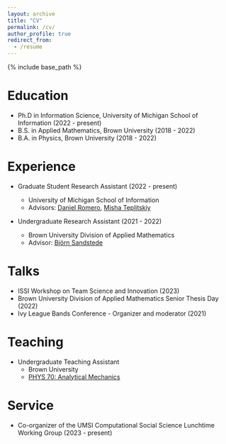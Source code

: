 ```yaml
---
layout: archive
title: "CV"
permalink: /cv/
author_profile: true
redirect_from:
  - /resume
---
```


{% include base_path %}

Education
======
* Ph.D in Information Science, University of Michigan School of Information (2022 - present)
* B.S. in Applied Mathematics, Brown University (2018 - 2022)
* B.A. in Physics, Brown University (2018 - 2022)

Experience
======
* Graduate Student Research Assistant (2022 - present)
  * University of Michigan School of Information
  * Advisors: [Daniel Romero](http://www.dromero.org), [Misha Teplitskiy](https://www.misha.mx)

* Undergraduate Research Assistant (2021 - 2022)
  * Brown University Division of Applied Mathematics
  * Advisor: [Bj&ouml;rn Sandstede](https://bjornsandstede.com)

<!-- Publications
======
  <ul>{% for post in site.publications %}
    {% include archive-single-cv.html %}
  {% endfor %}</ul>
-->
  
Talks
======
* ISSI Workshop on Team Science and Innovation (2023)
* Brown University Division of Applied Mathematics Senior Thesis Day (2022)
* Ivy League Bands Conference - Organizer and moderator (2021)
  
Teaching
======
* Undergraduate Teaching Assistant
  * Brown University
  * [PHYS 70: Analytical Mechanics](https://selfservice.brown.edu/ss/bwckctlg.p_disp_course_detail?cat_term_in=201310&subj_code_in=PHYS&crse_numb_in=0070)
<!--  <ul>{% for post in site.teaching %}
    {% include archive-single-cv.html %}
  {% endfor %}</ul>
-->
  
Service
======
* Co-organizer of the UMSI Computational Social Science Lunchtime Working Group (2023 - present)
